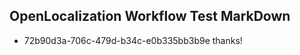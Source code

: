## OpenLocalization Workflow Test MarkDown

* 72b90d3a-706c-479d-b34c-e0b335bb3b9e 
thanks!



<!--HONumber=Jan16_HO4-->

